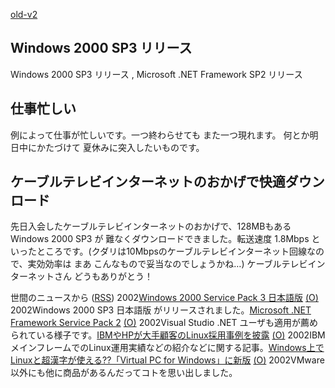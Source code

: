 [old-v2](ig020812-orig.html)

## Windows 2000 SP3 リリース

Windows 2000 SP3 リリース , Microsoft .NET Framework SP2 リリース






## 仕事忙しい


例によって仕事が忙しいです。一つ終わらせても また一つ現れます。
何とか明日中にかたづけて 夏休みに突入したいものです。

## ケーブルテレビインターネットのおかげで快適ダウンロード


先日入会したケーブルテレビインターネットのおかげで、128MBもある Windows
2000 SP3 が 難なくダウンロードできました。転送速度 1.8Mbps といったところです。(クダリは10Mbpsのケーブルテレビインターネット回線なので、実効効率は
まあ こんなもので妥当なのでしょうかね…) ケーブルテレビインターネットさん
どうもありがとう！



世間のニュースから ([RSS](ig020812-news.xml)) 2002[Windows 2000 Service Pack 3 日本語版](http://www.microsoft.com/japan/windows2000/downloads/servicepacks/sp3/) [(O)](http://www.microsoft.com/japan/windows2000/downloads/servicepacks/sp3/) 2002Windows 2000 SP3 日本語版 がリリースされました。[Microsoft .NET Framework Service Pack 2](http://www.microsoft.com/japan/msdn/netframework/downloads/sp2/) [(O)](http://www.microsoft.com/japan/msdn/netframework/downloads/sp2/) 2002Visual Studio .NET ユーザも適用が薦められている様子です。[IBMやHPが大手顧客のLinux採用事例を披露](http://www.zdnet.co.jp/enterprise/0208/09/nw_03.html) [(O)](http://www.zdnet.co.jp/enterprise/0208/09/nw_03.html) 2002IBMメインフレームでのLinux運用実績などの紹介などに関する記事。[Windows上でLinuxと超漢字が使える??「Virtual PC for Windows」に新版](http://www.zdnet.co.jp/news/0208/07/nj00_virtualpc.html) [(O)](http://www.zdnet.co.jp/news/0208/07/nj00_virtualpc.html) 2002VMware以外にも他に商品があるんだってコトを思い出しました。